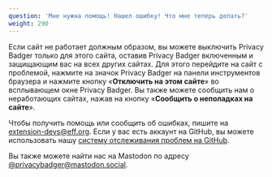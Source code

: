 ```yaml
---
question: 'Мне нужна помощь! Нашел ошибку! Что мне теперь делать?'
weight: 290
---
```


Если сайт не работает должным образом, вы можете выключить Privacy Badger только для этого сайта, оставив Privacy Badger включенным и защищающим вас на всех других сайтах. Для этого перейдите на сайт с проблемой, нажмите на значок Privacy Badger на панели инструментов браузера и нажмите кнопку «**Отключить на этом сайте**» во всплывающем окне Privacy Badger. Вы также можете сообщить нам о неработающих сайтах, нажав на кнопку «**Сообщить о неполадках на сайте**».

Чтобы получить помощь или сообщить об ошибках, пишите на [extension-devs@eff.org](mailto:extension-devs@eff.org). Если у вас есть аккаунт на GitHub, вы можете использовать нашу [систему отслеживания проблем на GitHub](https://github.com/EFForg/privacybadger/issues).

Вы также можете найти нас на Mastodon по адресу [@privacybadger@mastodon.social](https://mastodon.social/@privacybadger).
